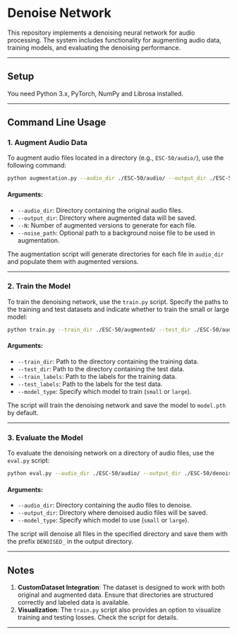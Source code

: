 # Denoise Network

This repository implements a denoising neural network for audio processing. The system includes functionality for augmenting audio data, training models, and evaluating the denoising performance.

---

## Setup

You need Python 3.x, PyTorch, NumPy and Librosa installed.

---

## Command Line Usage

### **1. Augment Audio Data**

To augment audio files located in a directory (e.g., `ESC-50/audio/`), use the following command:

```bash
python augmentation.py --audio_dir ./ESC-50/audio/ --output_dir ./ESC-50/augmented/ --N 5 --noise_path ./background_noise.wav
```

#### Arguments:
- `--audio_dir`: Directory containing the original audio files.
- `--output_dir`: Directory where augmented data will be saved.
- `--N`: Number of augmented versions to generate for each file.
- `--noise_path`: Optional path to a background noise file to be used in augmentation.

The augmentation script will generate directories for each file in `audio_dir` and populate them with augmented versions.

---

### **2. Train the Model**

To train the denoising network, use the `train.py` script. Specify the paths to the training and test datasets and indicate whether to train the small or large model:

```bash
python train.py --train_dir ./ESC-50/augmented/ --test_dir ./ESC-50/audio/ --train_labels ./ESC-50/train_labels/ --test_labels ./ESC-50/test_labels/ --model_type small
```

#### Arguments:
- `--train_dir`: Path to the directory containing the training data.
- `--test_dir`: Path to the directory containing the test data.
- `--train_labels`: Path to the labels for the training data.
- `--test_labels`: Path to the labels for the test data.
- `--model_type`: Specify which model to train (`small` or `large`).

The script will train the denoising network and save the model to `model.pth` by default.

---

### **3. Evaluate the Model**

To evaluate the denoising network on a directory of audio files, use the `eval.py` script:

```bash
python eval.py --audio_dir ./ESC-50/audio/ --output_dir ./ESC-50/denoised/ --model_type small
```

#### Arguments:
- `--audio_dir`: Directory containing the audio files to denoise.
- `--output_dir`: Directory where denoised audio files will be saved.
- `--model_type`: Specify which model to use (`small` or `large`).

The script will denoise all files in the specified directory and save them with the prefix `DENOISED_` in the output directory.

---

## Notes

1. **CustomDataset Integration**: The dataset is designed to work with both original and augmented data. Ensure that directories are structured correctly and labeled data is available.
2. **Visualization**: The `train.py` script also provides an option to visualize training and testing losses. Check the script for details.

---

